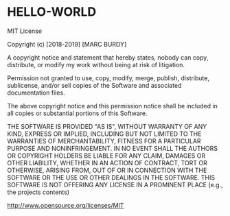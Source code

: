 # HELLO-WORLD

MIT License

Copyright (c) [2018-2019] [MARC BURDY]

A copyright notice and statement that hereby states, nobody can copy, distribute, or modify my work without being at risk of litigation.

Permission not granted to use, copy, modify, merge, publish, distribute, sublicense, and/or sell
copies of the Software and associated documentation files.

The above copyright notice and this permission notice shall be included in all
copies or substantial portions of this Software.

THE SOFTWARE IS PROVIDED "AS IS", WITHOUT WARRANTY OF ANY KIND, EXPRESS OR
IMPLIED, INCLUDING BUT NOT LIMITED TO THE WARRANTIES OF MERCHANTABILITY,
FITNESS FOR A PARTICULAR PURPOSE AND NONINFRINGEMENT. IN NO EVENT SHALL THE
AUTHORS OR COPYRIGHT HOLDERS BE LIABLE FOR ANY CLAIM, DAMAGES OR OTHER
LIABILITY, WHETHER IN AN ACTION OF CONTRACT, TORT OR OTHERWISE, ARISING FROM,
OUT OF OR IN CONNECTION WITH THE SOFTWARE OR THE USE OR OTHER DEALINGS IN THE
SOFTWARE. THIS SOFTWARE IS NOT OFFERING ANY LICENSE IN A PROMINENT PLACE (e.g., the projects contents)

http://www.opensource.org/licenses/MIT
